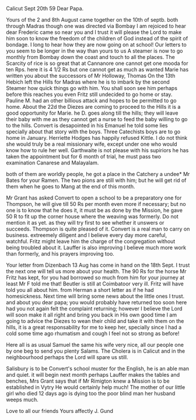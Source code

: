  Calicut Sept 20th 59
Dear Papa.

Yours of the 2 and 8th August came together on the 10th of septb. both through Madras though one was directed via Bombay I am rejoiced to hear dear Frederic came so near you and I trust it will please the Lord to make him soon to know the freedom of the children of God instead of the spirit of bondage. I long to hear how they are now going on at school! Our letters to you seem to be longer in the way than yours to us A steamer is now to go monthly from Bombay down the coast and touch to all the places. The Scarcity of rice is so great that at Cannanore one cannot get one mooda for ten Rps. here it is 4 1/2 Rs but one cannot get as much as wanted Marie has written you about the successors of Mr Holloway, Thomas On the 13th Hebich left the Hills for Madras where he is to imbark by the second Steamer how quick things go with him. You shall soon see him perhaps before this reaches you even Fritz still undecided to go home or stay. Pauline M. had an other billious attack and hopes to be permitted to go home. About the 22d the Diezes are coming to proceed to the Hills it is a good opportunity for Marie. he D. goes along till the hills; they will leave their baby with me as they cannot get a nurse to feed the baby willing to go to the hills. 
Convert is desapointed in his Emanuel he told some lies specially about that story with the boys. Three Catechists boys are to go home in January. 
Herriette Hodges has happily refused Kittle. I do not think she would truly be a real missionary wife, except under one who would know how to rule <guide> her well. Garthwaite is not please with his supiriors he has taken the appointment but for 6 month of trial, he must pass two examination Canarese and Malayalam.

both of them are worldly people, he got a place in the Catchery a undee* Mr Bates for your Ramen. The two pions are still with him; but he will get rid of them when he goes to Mang at the end of this month.

Mr Grant has asked Convert to open a school to be a preparatory one for Thompson, he will give till 50 Rs per month even more if necessary; but no one is to know that he does it, it must be as done by the Mission, he gave 50 R to fit up the corner house where the weaving was formerly. Do not mention it as yet. as they will try first to see whether it unswers or succeeds. Thompson is quite pleased of it. Convert is a real man to carry on business. extreemely diligent and I believe every day more careful, watchful. Fritz might leave him the charge of the congregation without being troubled about it. Lauffer is also improving I believe much more work than formerly, and his prayers improving too.

Your letter from Dizenbach 13 Aug has come in hand on the 18th Sept. I trust the next one will tell us more about your health. The 90 Rs for the horse Mr Fritz has kept, for you had borrowed so much from him for your journey at least Mr F told me that! Beutler is still at Coimbatoor very ill. Fritz will have told you all about him. from Herman a short letter as if he had homesickness. Next time will bring some news about the little ones I trust. and about you dear papa; you would probably have returned too soon here had you not again felt the complaint returning; however I believe the Lord will soon make it all right and bring you back in His own good time I am going to advice the Diezes to wean their child and take it with them on the hills, it is a great responsability for me to keep her, specially since I had a cold some time ago rhumatism and cough I feel not so strong as before!

Here all is as usual Samuel the same his wife very nice, all our people one by one beg to send you plenty Salams. The Cholera is in Calicut and in the neighbourhood perhaps the Lord will spare us still.

Salisbury is to be Convert's school muster for the English, he is an able man and quiet. it will begin next month perhaps Lauffer makes the tables and benches, Mrs Grant says that if Mr Rimigton knew a Mission is to be established in Vytry He would certainly help much! The mother of our little girl who died 12 days ago is dying too the poor blind man her husband weeps much.

Love to all our friends
 Yours affectly
 J. Gund

